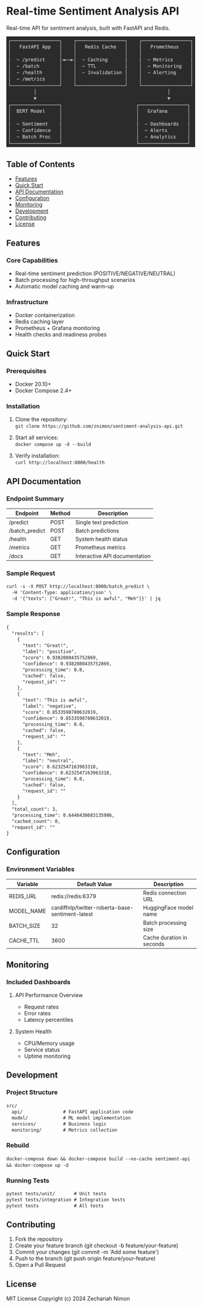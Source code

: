 # Real-time Sentiment Analysis API

Real-time API for sentiment analysis, built with FastAPI and Redis.

<img src="docs/assets/images/architecture.png" alt="Architecture Diagram" width="500">

## Table of Contents
- [Features](#features)
- [Quick Start](#quick-start)
- [API Documentation](#api-documentation)
- [Configuration](#configuration)
- [Monitoring](#monitoring)
- [Development](#development)
- [Contributing](#contributing)
- [License](#license)

## Features

### Core Capabilities
- Real-time sentiment prediction (POSITIVE/NEGATIVE/NEUTRAL)
- Batch processing for high-throughput scenarios
- Automatic model caching and warm-up

### Infrastructure
- Docker containerization
- Redis caching layer
- Prometheus + Grafana monitoring
- Health checks and readiness probes

## Quick Start

### Prerequisites
- Docker 20.10+
- Docker Compose 2.4+

### Installation
1. Clone the repository:  
`git clone https://github.com/znimon/sentiment-analysis-api.git`

2. Start all services:  
`docker compose up -d --build`

3. Verify installation:  
`curl http://localhost:8000/health`

## API Documentation

### Endpoint Summary

| Endpoint          | Method | Description                     |
|-------------------|--------|---------------------------------|
| /predict         | POST    | Single text prediction          |
| /batch_predict   | POST    | Batch predictions               |
| /health          | GET     | System health status            |
| /metrics         | GET     | Prometheus metrics              |
| /docs            | GET     | Interactive API documentation   |

### Sample Request
```
curl -s -X POST http://localhost:8000/batch_predict \                                       
  -H 'Content-Type: application/json' \
  -d '{"texts": ["Great!", "This is awful", "Meh"]}' | jq
```

### Sample Response
```
{
  "results": [
    {
      "text": "Great!",
      "label": "positive",
      "score": 0.9382080435752869,
      "confidence": 0.9382080435752869,
      "processing_time": 0.0,
      "cached": false,
      "request_id": ""
    },
    {
      "text": "This is awful",
      "label": "negative",
      "score": 0.8533598780632019,
      "confidence": 0.8533598780632019,
      "processing_time": 0.0,
      "cached": false,
      "request_id": ""
    },
    {
      "text": "Meh",
      "label": "neutral",
      "score": 0.6232547163963318,
      "confidence": 0.6232547163963318,
      "processing_time": 0.0,
      "cached": false,
      "request_id": ""
    }
  ],
  "total_count": 3,
  "processing_time": 0.6446430683135986,
  "cached_count": 0,
  "request_id": ""
}
```

## Configuration

### Environment Variables
| Variable        | Default Value                                      | Description                |
|-----------------|----------------------------------------------------|----------------------------|
| REDIS_URL       | redis://redis:6379                                 | Redis connection URL       |
| MODEL_NAME      | cardiffnlp/twitter-roberta-base-sentiment-latest   | HuggingFace model name     |
| BATCH_SIZE      | 32                                                 | Batch processing size      |
| CACHE_TTL       | 3600                                               | Cache duration in seconds  |

## Monitoring

### Included Dashboards
1. API Performance Overview
   - Request rates
   - Error rates
   - Latency percentiles

2. System Health
   - CPU/Memory usage
   - Service status
   - Uptime monitoring

## Development

### Project Structure
```
src/
  api/               # FastAPI application code
  model/             # ML model implementation
  services/          # Business logic
  monitoring/        # Metrics collection
```

### Rebuild

`docker-compose down && docker-compose build --no-cache sentiment-api && docker-compose up -d`

### Running Tests
```
pytest tests/unit/       # Unit tests  
pytest tests/integration # Integration tests  
pytest tests             # All tests  
```

## Contributing

1. Fork the repository
2. Create your feature branch (git checkout -b feature/your-feature)
3. Commit your changes (git commit -m 'Add some feature')
4. Push to the branch (git push origin feature/your-feature)
5. Open a Pull Request

## License
MIT License
Copyright (c) 2024 Zechariah Nimon